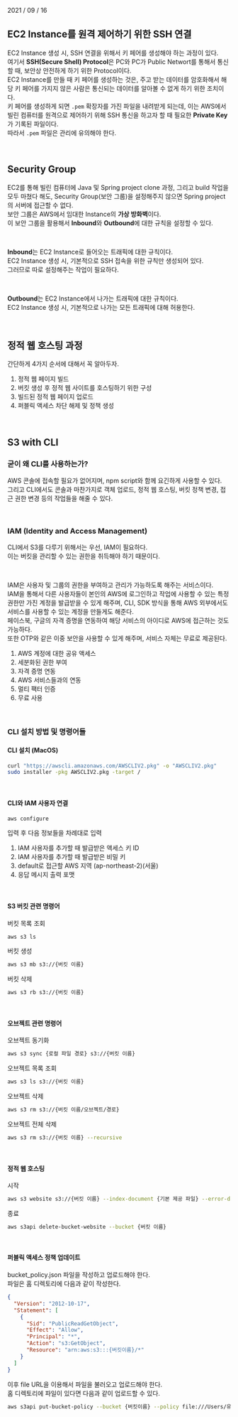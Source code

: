 2021 / 09 / 16

## EC2 Instance를 원격 제어하기 위한 SSH 연결

EC2 Instance 생성 시, SSH 연결을 위해서 키 페어를 생성해야 하는 과정이 있다.  
여기서 **SSH(Secure Shell) Protocol**은 PC와 PC가 Public Networt를 통해서 통신할 때, 보안상 안전하게 하기 위한 Protocol이다.  
EC2 Instance를 만들 때 키 페어를 생성하는 것은, 주고 받는 데이터를 암호화해서 해당 키 페어를 가지지 않은 사람은 통신되는 데이터를 알아볼 수 없게 하기 위한 조치이다.  
키 페어를 생성하게 되면 `.pem` 확장자를 가진 파일을 내려받게 되는데, 이는 AWS에서 빌린 컴퓨터를 원격으로 제어하기 위해 SSH 통신을 하고자 할 때 필요한 **Private Key**가 기록된 파일이다.  
따라서 `.pem` 파일은 관리에 유의해야 한다.

</br>

## Security Group

EC2를 통해 빌린 컴퓨터에 Java 및 Spring project clone 과정, 그리고 build 작업을 모두 마쳤다 해도, Security Group(보안 그룹)을 설정해주지 않으면 Spring project의 서버에 접근할 수 없다.  
보안 그룹은 AWS에서 임대한 Instance의 **가상 방화벽**이다.  
이 보안 그룹을 활용해서 **Inbound**와 **Outbound**에 대한 규칙을 설정할 수 있다.

</br>

**Inbound**는 EC2 Instance로 들어오는 트래픽에 대한 규칙이다.  
EC2 Instance 생성 시, 기본적으로 SSH 접속을 위한 규칙만 생성되어 있다.  
그러므로 따로 설정해주는 작업이 필요하다.

</br>

**Outbound**는 EC2 Instance에서 나가는 트래픽에 대한 규칙이다.  
EC2 Instance 생성 시, 기본적으로 나가는 모든 트래픽에 대해 허용한다.

</br>

## 정적 웹 호스팅 과정

간단하게 4가지 순서에 대해서 꼭 알아두자.

1. 정적 웹 페이지 빌드
2. 버킷 생성 후 정적 웹 사이트를 호스팅하기 위한 구성
3. 빌드된 정적 웹 페이지 업로드
4. 퍼블릭 액세스 차단 해제 및 정책 생성

</br>

## S3 with CLI

### 굳이 왜 CLI를 사용하는가?

AWS 콘솔에 접속할 필요가 없어지며, npm script와 함께 요긴하게 사용할 수 있다.  
그리고 CLI에서도 콘솔과 마찬가지로 객체 업로드, 정적 웹 호스팅, 버킷 정책 변경, 접근 권한 변경 등의 작업들을 해줄 수 있다.

</br>

### IAM (Identity and Access Management)

CLI에서 S3를 다루기 위해서는 우선, IAM이 필요하다.  
이는 버킷을 관리할 수 있는 권한을 취득해야 하기 때문이다.

</br>

IAM은 사용자 및 그룹의 권한을 부여하고 관리가 가능하도록 해주는 서비스이다.  
IAM을 통해서 다른 사용자들이 본인의 AWS에 로그인하고 작업에 사용할 수 있는 특정 권한만 가진 계정을 발급받을 수 있게 해주며, CLI, SDK 방식을 통해 AWS 외부에서도 서비스를 사용할 수 있는 계정을 만들게도 해준다.  
페이스북, 구글의 자격 증명을 연동하여 해당 서비스의 아이디로 AWS에 접근하는 것도 가능하다.  
또한 OTP와 같은 이중 보안을 사용할 수 있게 해주며, 서비스 자체는 무료로 제공된다.

1. AWS 계정에 대한 공유 액세스
2. 세분화된 권한 부여
3. 자격 증명 연동
4. AWS 서비스들과의 연동
5. 멀티 팩터 인증
6. 무료 사용

</br>

### CLI 설치 방법 및 명령어들

#### CLI 설치 (MacOS)

```bash
curl "https://awscli.amazonaws.com/AWSCLIV2.pkg" -o "AWSCLIV2.pkg"
sudo installer -pkg AWSCLIV2.pkg -target /
```

</br>

#### CLI와 IAM 사용자 연결

```bash
aws configure
```

입력 후 다음 정보들을 차례대로 입력

1. IAM 사용자를 추가할 때 발급받은 액세스 키 ID
2. IAM 사용자를 추가할 때 발급받은 비밀 키
3. default로 접근할 AWS 지역 (ap-northeast-2)(서울)
4. 응답 메시지 출력 포맷

</br>

#### S3 버킷 관련 명령어

버킷 목록 조회

```bash
aws s3 ls
```

버킷 생성

```bash
aws s3 mb s3://{버킷 이름}
```

버킷 삭제

```bash
aws s3 rb s3://{버킷 이름}
```

</br>

#### 오브젝트 관련 명령어

오브젝트 동기화

```bash
aws s3 sync {로컬 파일 경로} s3://{버킷 이름}
```

오브젝트 목록 조회

```bash
aws s3 ls s3://{버킷 이름}
```

오브젝트 삭제

```bash
aws s3 rm s3://{버킷 이름/오브젝트/경로}
```

오브젝트 전체 삭제

```bash
aws s3 rm s3://{버킷 이름} --recursive
```

</br>

#### 정적 웹 호스팅

시작

```bash
aws s3 website s3://{버킷 이름} --index-document {기본 제공 파일} --error-document {에러 발생 시 제공 파일}
```

종료

```bash
aws s3api delete-bucket-website --bucket {버킷 이름}
```

</br>

#### 퍼블릭 액세스 정책 업데이트

bucket_policy.json 파일을 작성하고 업로드해야 한다.  
파일은 홈 디렉토리에 다음과 같이 작성한다.

```json
{
  "Version": "2012-10-17",
  "Statement": [
    {
      "Sid": "PublicReadGetObject",
      "Effect": "Allow",
      "Principal": "*",
      "Action": "s3:GetObject",
      "Resource": "arn:aws:s3:::{버킷이름}/*"
    }
  ]
}
```

이후 file URL을 이용해서 파일을 불러오고 업로드해야 한다.  
홈 디렉토리에 파일이 있다면 다음과 같이 업로드할 수 있다.

```bash
aws s3api put-bucket-policy --bucket {버킷이름} --policy file:///Users/유저이름/bucket_policy.json
```
